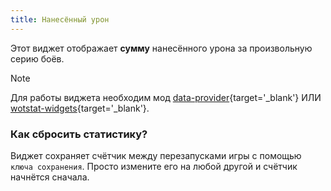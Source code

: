 ```yaml
---
title: Нанесённый урон
---
```


Этот виджет отображает **сумму** нанесённого урона за произвольную серию боёв.

> [!NOTE]
> Для работы виджета необходим мод [data-provider](https://github.com/WOT-STAT/data-provider){target='_blank'} ИЛИ [wotstat-widgets](https://github.com/WOT-STAT/wotstat-widgets){target='_blank'}.


### Как сбросить статистику?
Виджет сохраняет счётчик между перезапусками игры с помощью `ключа сохранения`. Просто измените его на любой другой и счётчик начнётся сначала.
